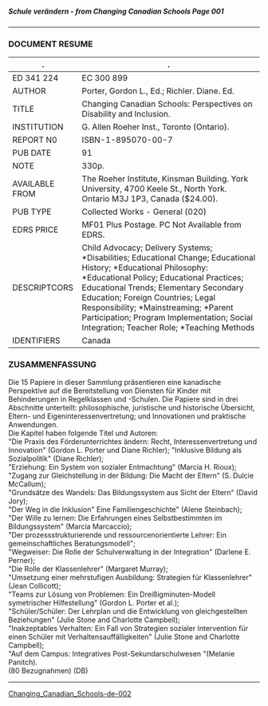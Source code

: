 ##### Schule verändern - from Changing Canadian Schools Page 001 ####
***
### DOCUMENT RESUME
 .|. 
---|---
ED 341 224 | EC 300 899
AUTHOR | Porter, Gordon L., Ed.; Richler. Diane. Ed.
TITLE | Changing Canadian Schools: Perspectives on Disability and Inclusion.
INSTITUTION | G. Allen Roeher Inst., Toronto (Ontario).
REPORT N0 | ISBN-1-895070-00-7
PUB DATE | 91
NOTE | 330p.
AVAILABLE FROM | The Roeher Institute, Kinsman Building. York University, 4700 Keele St., North York. Ontario M3J 1P3, Canada ($24.00).
PUB TYPE	| Collected Works - General (020)
EDRS PRICE | MF01 Plus Postage. PC Not Available from EDRS. 
DESCRIPTCORS | Child Advocacy; Delivery Systems; *Disabilities; Educational Change; Educational History; *Educational Philosophy: *Educational Policy; Educational Practices; Educational Trends; Elementary Secondary Education; Foreign Countries; Legal Responsibility; *Mainstreaming; *Parent Participation; Program Implementation; Social Integration; Teacher Role; *Teaching Methods
IDENTIFIERS | Canada


### ZUSAMMENFASSUNG  
Die 15 Papiere in dieser Sammlung präsentieren eine kanadische
Perspektive auf die Bereitstellung von Diensten für Kinder mit Behinderungen in
Regelklassen und -Schulen. Die Papiere sind in drei Abschnitte unterteilt:
philosophische, juristische und historische Übersicht, Eltern- und
Eigeninteressenvertretung; und Innovationen und praktische Anwendungen.  
Die Kapitel haben folgende Titel und Autoren:  
"Die Praxis des Förderunterrichtes ändern: Recht, Interessenvertretung und Innovation" (Gordon L. Porter und Diane Richler);
"Inklusive Bildung als Sozialpolitik" (Diane Richler);  
"Erziehung: Ein System von sozialer Entmachtung" (Marcia H. Rioux);  
"Zugang zur Gleichstellung in der Bildung: Die Macht der Eltern" (S. Dulcie McCallum);  
"Grundsätze des Wandels: Das Bildungssystem aus Sicht der Eltern" (David Jory);  
"Der Weg in die Inklusion" Eine Familiengeschichte" (Alene Steinbach);  
"Der Wille zu lernen: Die Erfahrungen eines Selbstbestimmten im Bildungssystem" (Marcia Marcaccio);  
"Der prozessstrukturierende und ressourcenorientierte Lehrer: Ein gemeinschaftliches Beratungsmodell";  
"Wegweiser: Die Rolle der Schulverwaltung in der Integration" (Darlene E. Perner);  
"Die Rolle der Klassenlehrer" (Margaret Murray);  
"Umsetzung einer mehrstufigen Ausbildung: Strategien für Klassenlehrer" (Jean Collicott);  
"Teams zur Lösung von Problemen: Ein Dreißigminuten-Modell symetrischer Hilfestellung" (Gordon L. Porter et al.);  
"Schüler/Schüler: Der Lehrplan und die Entwicklung von gleichgestellten Beziehungen" (Julie Stone and Charlotte Campbell);  
"Inakzeptables Verhalten: Ein Fall von Strategien sozialer Intervention für einen Schüler mit Verhaltensauffälligkeiten" (Julie Stone and Charlotte Campbell);  
"Auf dem Campus: Integratives Post-Sekundarschulwesen "(Melanie Panitch).  
(80 Bezugnahmen) (DB)
***
[Changing_Canadian_Schools-de-002](Changing_Canadian_Schools-de-002)
